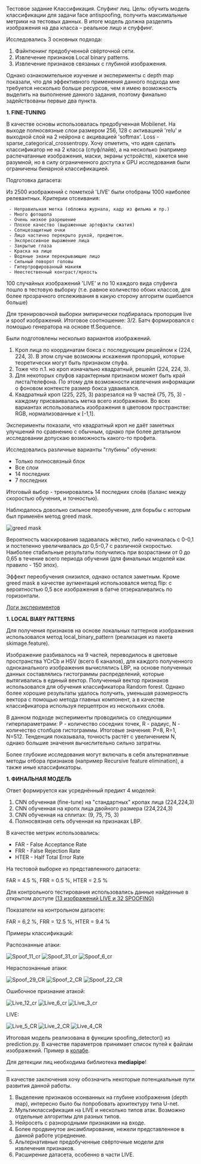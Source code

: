 Тестовое задание
Классификация. Спуфинг лиц.
Цель: обучить модель классификации для задачи face antispoofing, получить максимальные
метрики на тестовых данных. В итоге модель должна разделять изображения на два класса –
реальное лицо и спуффинг.


Исследовались 3 основных подхода:
  1. Файнтюнинг предобученной свёрточной сети.
  2. Извлечение признаков Local binary patterns.
  3. Извлечение признаков связаных с глубиной изображения.
  
Однако ознакомительное изучение и эксперименты с depth map показали, что для эффективного применения данного подхода мне требуется несколько больше ресурсов, чем я имею возможность выделить на выполнение данного задания, поэтому финально задействованы первые два пункта.

<b> 1. FINE-TUNING </b>

В качестве основы использовалась предобученная Mobilenet. На выходе полносвязные слои размером 256, 128 с активацией 'relu' и выходной слой на 2 нейрона с акцивацией 'softmax'. Loss - sparse_categorical_crossentropy.
Хочу отметить, что идея сделать классификатор не на 2 класса (спуф/лайв), а на несколько (например распечатанные изображения, маски, экраны устройств), кажется мне разумной, но в силу ограниченного доступа к GPU исследования были ограничены бинарной классификацией.

Подготовка датасета:

Из 2500 изображений с пометкой 'LIVE' были отобраны 1000 наиболее релевантных. Критерии отсеивания:

	 - Неправильная метка (обложка журнала, кадр из фильма и пр.)
	 - Много фотошопа
	 - Очень низкое разрешение
	 - Плохое качество (выраженные артефакты сжатия)
	 - Солнцезащитные очки
	 - Лицо частично перекрыто рукой, предметом.
	 - Экспрессивное выражение лица 
	 - Закрытые глаза
	 - Краска на лице
	 - Водяные знаки перекрывающие лицо
	 - Сильный поворот головы
	 - Гипертрофированный макияж
	 - Неестественный контраст/яркость
   
100 случайных изображений 'LIVE' и по 10 каждого вида спуфинга пошло в тестовую выборку (т.е. равное количество обоих классов, для более прозрачного отслеживания в какую сторону алгоритм ошибается больше)

Для тренировочной выборки эмпирически подбиралась пропорция live и spoof изображений. Итоговое соотношение: 3/2. Батч формировался с помощью генератора на основе tf.Sequence.

Были подготовлены несколько вариантов изображений.

  1. Кроп лица по координатам бокса с последующим решейпом к (224, 224, 3). В этом случае возможны искажения пропорций, которые теоретически могут быть признаком спуфа.
  2. Тоже что п.1. но кроп изначально квадратный, решейп (224, 224, 3). 
  3. Для некоторых спуфов характерным признаком может быть край листа/телефона. По этому для возможности извлечения информации о фоновом контексте размер бокса удваивался.
  4. Квадратный кроп (225, 225, 3) разрезался на 9 частей (75, 75, 3) - каждому присваивалась метка всего изображения. 
Во всех вариантах использовались изображения в цветовом пространстве: RGB, нормализованные к [-1,1].

Эксперименты показали, что квадратный кроп не даёт заметных улучшений по сравнению с обычным, однако при более детальном исследовании допускаю возможность какого-то профита.

Исследовались различные варианты "глубины" обучения:
  - Только полносвязный блок
  - Все слои
  - 14 последних
  - 7 последних
  
Итоговый выбор - тренировались 14 последних слоёв (баланс между скоростью обучения, и точностью). 

Наблюдалось довольно сильное переобучение, для борьбы с которым был применён метод greed mask.

![greed mask](https://user-images.githubusercontent.com/104506812/214545376-38f58ee0-0cfc-4094-968f-cf8d0777a4e8.png)

Вероятность маскирования задавалась жёстко, либо начиналась с 0-0,1 и постепенно увеличивалась до 0,5-0,7 с различной скоростью. Наиболее стабильные результаты получились при возрастании от 0 до 0,65 в течение всего периода обучения (для финальных моделей как правило - 150 эпох).

Эффект переобучения снизился, однако остался заметным. Кроме greed mask в качестве аугментаций использовался метод flip: с вероятностью 0,5 все изображения в батче отзеркаливались по горизонтали.

[Логи экспериментов](https://wandb.ai/rizomus/projects)

<b> 1. LOCAL BIARY PATTERNS </b>

Для получения признаков на основе локальных паттернов изображения использовался метод local_binary_pattern (реализация из пакета skimage.feature). 

Изображение разбивалось на 9 частей, переводилось в цветовые пространства YCrCb и HSV (всего 6 каналов), для каждого полученного одноканального изображения вычислялись LBP, на основе полученных данных составлялись гистограммы распределений, которые вытягивались в единый вектор. Полученный вектор признаков использовался для обучения классификатора Random forest. Однако более хорошие результаты удалось получить, уменьшая размерность вектора с помощью метода главных компонент, а в качестве классификатора используя перцептрон из нескольких слоёв. 

В данном подходе эксперименты проводились со следующими гиперпараметрами: P - количество соседних точек, R - радиус, N - количество столбцов гистограммы. Итоговые значения: P=8, R=1, N=512. Тенденция показывала, точность растёт с увеличением N, однако большие значения вычислительно сильно затратны.

Более глубокие исследования могут включать в себя альтернативные методы отбора признаков (например Recursive feature elimination), а также иные классификаторы.

<b> 1. ФИНАЛЬНАЯ МОДЕЛЬ </b>

Ответ формируется как усреднённый предикт 4 моделей:

  1. CNN обученная (fine-tune) на "стандартных" кропах лица (224,224,3)
  2. CNN обученная на кропх лица двойного размера (224,224,3)
  3. CNN обученная на сплитах: (9, 75, 75, 3)
  4. Полносвязная сеть обученная на признаках LBP.
  
В качестве метрик использовались:
  - FAR - False Acceptance Rate
  - FRR - False Rejection Rate
  - HTER - Half Total Error Rate
  
На тестовой выборке из представленного датасета:

FAR = 4.5 %, FRR = 0.5 %, HTER = 2.5 %

Для контрольного тестирования использовались данные найденные в открытом доступе [(13 изображений LIVE и 32 SPOOFING)](https://drive.google.com/drive/folders/1EoYpX_VG2Kvr4sJMK-cL8BHWwRGQU5UZ?usp=sharing)

Показатели на контрольном датасете:

FAR = 6,2 %, FRR = 12.5 %, HTER = 9.4 %


Примеры классификаций:

  Распознанные атаки:
  
![Spoof_11_cr](https://user-images.githubusercontent.com/104506812/214570841-7488951e-4147-4111-965a-0fcc848d5501.png)
![Spoof_31_cr](https://user-images.githubusercontent.com/104506812/214570819-4d83dcbb-636c-4136-8360-d2d919b80e36.PNG)
![Spoof_6_cr](https://user-images.githubusercontent.com/104506812/214570835-c2e7114f-9bc9-4c3c-9318-9213a5fe044b.PNG)

  Нераспознанные атаки:
  
![Spoof_29_CR](https://user-images.githubusercontent.com/104506812/214571951-8aa974f3-b514-424a-914f-102700b7907d.png)
![Spoof_2_CR](https://user-images.githubusercontent.com/104506812/214571961-20ce0bdf-cb67-4d9b-9bee-bb3ab6ce472c.png)
![Spoof_22_CR](https://user-images.githubusercontent.com/104506812/214571965-7d333553-d1ae-4b0c-9d41-7cead754549a.png)

  Ошибочное признание атакой:
  
![Live_12_cr](https://user-images.githubusercontent.com/104506812/214572833-02f503ec-50d2-41ef-a05e-cf4e6f093acc.png)
![Live_6_cr](https://user-images.githubusercontent.com/104506812/214572841-cf62ba9b-6458-4be3-893d-76c14130dbd3.png)
![Live_3_cr](https://user-images.githubusercontent.com/104506812/214572857-4f4dc364-2f90-450e-94d9-93578bffe324.png)

  LIVE:

![Live_5_CR](https://user-images.githubusercontent.com/104506812/214573377-078753bc-d805-40c7-971e-b69a84cad0c6.png)
![Live_2_CR](https://user-images.githubusercontent.com/104506812/214573370-32daae0e-38b9-42c5-ab4f-0adda3b55831.png)
![Live_4_CR](https://user-images.githubusercontent.com/104506812/214573373-6e4c3525-3687-445c-ba2a-920c5e6168c7.png)

Итоговая модель реализована в функции spoofing_detector() из prediction.py. В качестве параметров принимает список путей к файлам изображений. Пример в [колабе](https://colab.research.google.com/drive/1WwIQn5b1SVPunfBYx_cKmJhP0GUboy8y?usp=sharing).

Для детекции лиц необходима библиотека <b>mediapipe</b>!

***

В качестве заключения хочу обозначить некоторые потенциальные пути развития данной работы.

  1. Выделение признаков осонванных на глубине изображения (depth map), интересно было бы попробовать архитектуру типа U-net.
  2. Мультиклассификация на LIVE и несколько типов атак. Возможно отдельные алгоритмы для разных типов.
  3. Нейросеть с разнородными признаками на входе.
  4. Более продвинутое ансамблирование, нежели представленное в данной работе усреднение.
  5. Альтернативные предобученные свёрточные модели для извлечения признаков.
  6. Расширение датасета, особенно в части LIVE.
